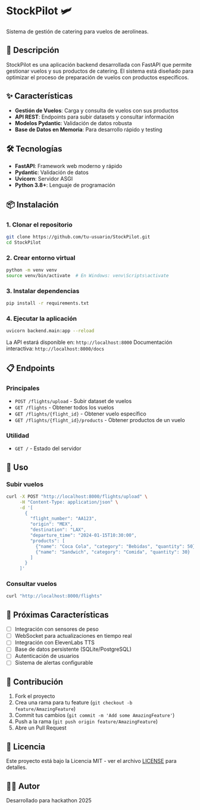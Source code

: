 # StockPilot 🛩️

Sistema de gestión de catering para vuelos de aerolíneas.

## 🚀 Descripción

StockPilot es una aplicación backend desarrollada con FastAPI que permite gestionar vuelos y sus productos de catering. El sistema está diseñado para optimizar el proceso de preparación de vuelos con productos específicos.

## ✨ Características

- **Gestión de Vuelos**: Carga y consulta de vuelos con sus productos
- **API REST**: Endpoints para subir datasets y consultar información
- **Modelos Pydantic**: Validación de datos robusta
- **Base de Datos en Memoria**: Para desarrollo rápido y testing

## 🛠️ Tecnologías

- **FastAPI**: Framework web moderno y rápido
- **Pydantic**: Validación de datos
- **Uvicorn**: Servidor ASGI
- **Python 3.8+**: Lenguaje de programación

## 📦 Instalación

### 1. Clonar el repositorio
```bash
git clone https://github.com/tu-usuario/StockPilot.git
cd StockPilot
```

### 2. Crear entorno virtual
```bash
python -m venv venv
source venv/bin/activate  # En Windows: venv\Scripts\activate
```

### 3. Instalar dependencias
```bash
pip install -r requirements.txt
```

### 4. Ejecutar la aplicación
```bash
uvicorn backend.main:app --reload
```

La API estará disponible en: `http://localhost:8000`
Documentación interactiva: `http://localhost:8000/docs`

## 📋 Endpoints

### Principales
- `POST /flights/upload` - Subir dataset de vuelos
- `GET /flights` - Obtener todos los vuelos
- `GET /flights/{flight_id}` - Obtener vuelo específico
- `GET /flights/{flight_id}/products` - Obtener productos de un vuelo

### Utilidad
- `GET /` - Estado del servidor

## 🔧 Uso

### Subir vuelos
```bash
curl -X POST "http://localhost:8000/flights/upload" \
     -H "Content-Type: application/json" \
     -d '[
       {
         "flight_number": "AA123",
         "origin": "MEX",
         "destination": "LAX",
         "departure_time": "2024-01-15T10:30:00",
         "products": [
           {"name": "Coca Cola", "category": "Bebidas", "quantity": 50},
           {"name": "Sandwich", "category": "Comida", "quantity": 30}
         ]
       }
     ]'
```

### Consultar vuelos
```bash
curl "http://localhost:8000/flights"
```

## 🚧 Próximas Características

- [ ] Integración con sensores de peso
- [ ] WebSocket para actualizaciones en tiempo real
- [ ] Integración con ElevenLabs TTS
- [ ] Base de datos persistente (SQLite/PostgreSQL)
- [ ] Autenticación de usuarios
- [ ] Sistema de alertas configurable

## 🤝 Contribución

1. Fork el proyecto
2. Crea una rama para tu feature (`git checkout -b feature/AmazingFeature`)
3. Commit tus cambios (`git commit -m 'Add some AmazingFeature'`)
4. Push a la rama (`git push origin feature/AmazingFeature`)
5. Abre un Pull Request

## 📄 Licencia

Este proyecto está bajo la Licencia MIT - ver el archivo [LICENSE](LICENSE) para detalles.

## 👨‍💻 Autor

Desarrollado para hackathon 2025
